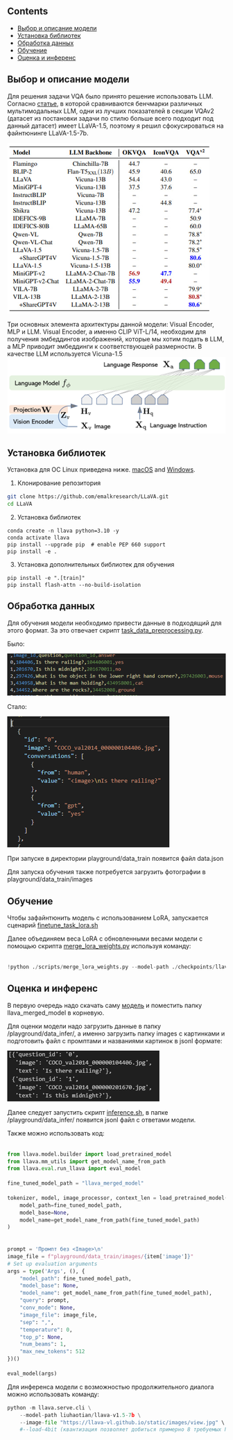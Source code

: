 


## Contents
- [Выбор и описание модели](#Выбор-и-описание-модели)
- [Установка библиотек](#Установка-библиотек)
- [Обработка данных](#Обработка-данных)
- [Обучение](#Обучение)
- [Оценка и инференс](#Оценка-и-инференс)

## Выбор и описание модели

Для решения задачи VQA было принято решение использовать LLM. Согласно [статье](https://arxiv.org/pdf/2401.13601v1.pdf), в которой сравниваются бенчмарки различных мультимодальных LLM, одни из лучших показателей в секции VQAv2 (датасет из постановки задачи по стилю больше всего подходит под данный датасет) имеет LLaVA-1.5, поэтому я решил сфокусироваться на файнтюнинге LLaVA-1.5-7b. 

![Скорборд моделей](https://github.com/emalkresearch/LLaVA/blob/main/images/photo_2024-03-11_07-03-32.jpg)

Три основных элемента архитектуры данной модели: Visual Encoder, MLP и LLM. Visual Encoder, а именно CLIP ViT-L/14, необходим для получения эмбеддингов изображений, которые мы хотим подать в LLM, а MLP приводит эмбеддинги к соответствующей размерности. В качестве LLM используется Vicuna-1.5 ![Архитектура модели](https://github.com/emalkresearch/LLaVA/blob/main/images/llava_architecture.jpg)

## Установка библиотек

Установка для ОС Linux приведена ниже. [macOS](https://github.com/emalkresearch/LLaVA/blob/main/docs/macOS.md) and [Windows](https://github.com/emalkresearch/LLaVA/blob/main/docs/Windows.md).

1. Клонирование репозитория
```bash
git clone https://github.com/emalkresearch/LLaVA.git
cd LLaVA
```

2. Установка библиотек
```Shell
conda create -n llava python=3.10 -y
conda activate llava
pip install --upgrade pip  # enable PEP 660 support
pip install -e .
```

3. Установка дополнительных библиотек для обучения
```
pip install -e ".[train]"
pip install flash-attn --no-build-isolation
```


## Обработка данных

Для обучения модели необходимо привести данные в подходящий для этого формат. За это отвечает скрипт [task_data_preprocessing.py](https://github.com/emalkresearch/LLaVA/blob/main/task_data_preprocessing.py).

Было:

![.](https://github.com/emalkresearch/LLaVA/blob/main/images/image1.png)

Стало:

![.](https://github.com/emalkresearch/LLaVA/blob/main/images/image.png)


При запуске в директории playground/data_train появится файл data.json

Для запуска обучения также потребуется загрузить фотографии в playground/data_train/images
## Обучение

Чтобы зафайнтюнить модель с использованием LoRA, запускается сценарий [finetune_task_lora.sh](https://github.com/emalkresearch/LLaVA/blob/main/scripts/v1_5/finetune_task_lora.sh)

Далее объединяем веса LoRA с обновленными весами модели с помощью скрипта [merge_lora_weights.py](https://github.com/emalkresearch/LLaVA/blob/main/scripts/merge_lora_weights.py) используя команду:

``` python

!python ./scripts/merge_lora_weights.py --model-path ./checkpoints/llava-v1.5-7b-task-lora --model-base liuhaotian/llava-v1.5-7b --save-model-path /llava_merged_model
```
## Оценка и инференс

В первую очередь надо скачать саму [модель](https://storage.googleapis.com/llavaxd/model/llava_merged_model.zip) и поместить папку llava_merged_model в корневую. 

Для оценки модели надо загрузить данные в папку /playground/data_infer/, а именно загрузить папку images с картинками и подготовить файл с промптами и названиями картинок в jsonl формате:

![.](https://github.com/emalkresearch/LLaVA/blob/main/images/%D0%A1%D0%BD%D0%B8%D0%BC%D0%BE%D0%BA%20%D1%8D%D0%BA%D1%80%D0%B0%D0%BD%D0%B0%202024-03-11%20085600.png)

Далее следует запустить скрипт [inference.sh](https://github.com/emalkresearch/LLaVA/blob/main/inference.sh), в папке /playground/data_infer/ появится jsonl файл с ответами модели.

Также можно использовать код:

``` python

from llava.model.builder import load_pretrained_model
from llava.mm_utils import get_model_name_from_path
from llava.eval.run_llava import eval_model

fine_tuned_model_path = "llava_merged_model"

tokenizer, model, image_processor, context_len = load_pretrained_model(
    model_path=fine_tuned_model_path,
    model_base=None,  
    model_name=get_model_name_from_path(fine_tuned_model_path)
)

    
prompt = 'Промпт без <Image>\n'
image_file = f"playground/data_train/images/{item['image']}"
# Set up evaluation arguments
args = type('Args', (), {
    "model_path": fine_tuned_model_path,
    "model_base": None,
    "model_name": get_model_name_from_path(fine_tuned_model_path),
    "query": prompt,
    "conv_mode": None,
    "image_file": image_file,
    "sep": ",",
    "temperature": 0,
    "top_p": None,
    "num_beams": 1,
    "max_new_tokens": 512
})()

eval_model(args)

```

Для инференса модели с возможностью продолжительного диалога можно использовать команду:

``` python
python -m llava.serve.cli \
    --model-path liuhaotian/llava-v1.5-7b \
    --image-file "https://llava-vl.github.io/static/images/view.jpg" \
    #--load-4bit (квантизация позволяет добиться примерно 8 требуемых ГБ GPU для инференса)

``` 

